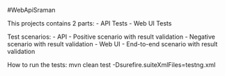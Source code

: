 #WebApiSraman

This projects contains 2 parts:
    - API Tests
    - Web UI Tests

Test scenarios:
    - API
        - Positive scenario with result validation
        - Negative scenario with result validation
    - Web UI
        - End-to-end scenario with result validation

How to run the tests: mvn clean test -Dsurefire.suiteXmlFiles=testng.xml